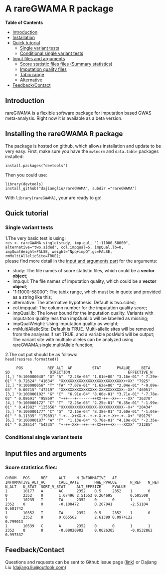 # A rareGWAMA R package

**Table of Contents**

- [Introduction](#introduction)
- [Installation](#Installing-the-rareGWAMA-R-package)
- [Quick tutorial](#quick-tutorial)
    - [Single variant tests](#single-variant-tests)
    - [Conditional single variant tests](#conditional-single-variant-tests)
- [Input files and arguments](#input-files)
    - [Score statistic files files (Summary statistics)](#Score-statistics-files)
    - [Imputation quality files](#Imputation-quality-files)
    - [Tabix range](#Tabix-range)
    - [Alternative](#Alternative)
- [Feedback/Contact](#Feedback/Contact)


## Introduction

rareGWAMA is a flexible software package for imputation based GWAS meta-analysis. 
Right now it is available as a beta version.


## Installing the rareGWAMA R package <a name="Installing-the-rareGWAMA-R-package"></a>

The package is hosted on github, which allows installation and update to be very easy. First, make sure you have the `mvtnorm` and `data.table` packages installed:

    install.packages("devtools")

Then you could use:

    library(devtools)
    install_github("dajiangliu/rareGWAMA", subdir ="rareGWAMA")
    
With `library(rareGWAMA)`, your are ready to go!


## Quick tutorial <a name="quick-tutorial"></a>

### Single variant tests <a name="conditional-single-variant-tests"></a>
1.The very basic test is using:  
`res <- rareGWAMA.single(study, imp.qul, "1:11000-58000", alternative="two.sided", col.impqual=5, impQual.lb=0, impQualWeight=FALSE, weight="Npq+impQ",gc=FALSE, rmMultiAllelicSite=TRUE);`   
please find more detail in the [input and arguments part](##Input-files-and-arguments) for the arguments:
* study: The file names of score statistic files, which could be a **vector object**;
* imp.qul: The file names of imputation quality, which could be a **vector object**;
* "1:11000-58000": The tabix range, which must be in quote and provided as a string like this;
* alternative: The alternative hypothesis. Default is two.sided;
* col.impqual: The column number for the imputation quality score;
* impQual.lb: The lower bound for the imputation quality. Variants with imputaiton quality less than impQual.lb will be labelled as missing;
* impQualWeight: Using imputation quality as weight;
* rmMultiAllelicSite: Default is TRUE. Multi-allelic sites will be removed from the analyses if set TRUE, and a variable posMulti will be output; The variant site with multiple alleles can be analyzed using rareGWAMA.single.multiAllele function;  

2.The out put should be as follows:  
`head(res$res.formatted))`
```
     POS           REF ALT  AF         STAT       PVALUE     BETA        SD         N        DIRECTION                          EFFECTIVE_N
[1,] "9:100000040" "G" "A"  "2.28e-05" "1.01e+00" "3.16e-01" " 7.29e-01" " 0.72624" "41634"  "XXXXXXXXXXXXXXXXXXXXXXXXXXXX++XX" "7925"
[2,] "9:100000056" "T" "TA" "7.07e-01" "1.62e+00" "2.04e-01" "-9.09e-03" " 0.00715" "47219"  "XXXXXXXXXXXXXXXX-XXXXXXXXXXX--XX" "46951"
[3,] "9:100000102" "G" "C"  "6.91e-04" "8.00e-01" "3.71e-01" "-7.78e-02" " 0.08691" "95869"  "+++---+-------++XX-++--X++----XX" "36378"
[4,] "9:100000172" "C" "T"  "2.26e-05" "2.25e-01" "6.35e-01" "-1.99e-01" " 0.41982" "125656" "XXXXXXXXXXXXXXXX-XXXXXXXXXXX--X+" "20434"
[5,] "9:100000177" "C" "G"  "2.16e-04" "8.38e-01" "3.60e-01" "-1.04e-01" " 0.11335" "179891" "-+---X+XX-+--+-+-X-+-+-X++-+--X+" "89179"
[6,] "9:100000187" "A" "T"  "1.13e-04" "6.78e-01" "4.10e-01" "-2.35e-01" " 0.28514" "54235"  "+-++-XX+--++--+-XX+++++X----XXXX" "21285"
```

### Conditional single variant tests <a name="single-variant-tests"></a>


## Input files and arguments <a name="input-files"></a> 
### Score statistics files:
```
CHROM   POS     REF     ALT     N_INFORMATIVE   AF      INFORMATIVE_ALT_AC      CALL_RATE       HWE_PVALUE      N_REF   N_HET   N_ALT   U_STAT  SQRT_V_STAT     ALT_EFFSIZE     PVALUE
1       10177   A       AC      2352    0.5     2352    1       0       0       2352    0       1.67496 2.51553 0.264695        0.505508
1       10235   T       TA      2352    0       0       1       1       2352    0       0       -0.108472       0.207841        -2.51104        0.601742
1       10352   T       TA      2352    0.5     2352    1       0       0       2352    0       0.665562        2.61389 0.0974122       0.799013
1       10539   C       A       2352    0       0       1       1       2352    0       0       -0.00020902     0.0626305       -0.0532862      0.997337
```

## Feedback/Contact <a name="Feedback/Contact"></a>

Questions and requests can be sent to
Github issue page ([link](https://github.com/dajiangliu/rareGWAMA/issues))
or
Dajiang Liu ([dajiang.liu@outlook.com](mailto:dajiang.liu@outlook.com "mailto:dajiang.liu@outlook.com"))

